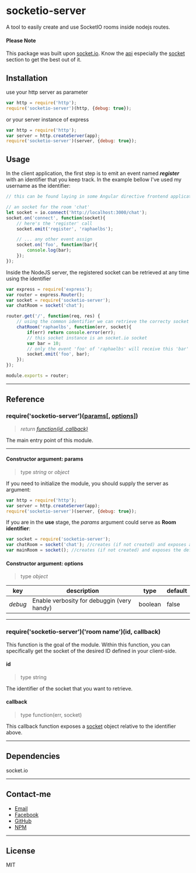 # socketio-server
A tool to easily create and use SocketIO rooms inside nodejs routes.

#### Please Note

This package was built upon [socket.io](https://www.npmjs.com/package/socket.io).
Know the [api](https://www.npmjs.com/package/socket.io#api) especially the [socket](https://www.npmjs.com/package/socket.io#socket) section to get the best out of it.

## Installation

use your http server as parameter

```javascript
var http = require('http');
require('socketio-server')(http, {debug: true});
```

or your server instance of express

```javascript
var http = require('http');
var server = http.createServer(app);
require('socketio-server')(server, {debug: true});
```

## Usage

In the client application, the first step is to emit an event named **_register_** with an identifier that you keep track. In the example bellow I've used my username as the identifier:

```javascript
// this can be found laying in some Angular directive frontend application

// an socket for the room 'chat'
let socket = io.connect('http://localhost:3000/chat');
socket.on('connect', function(socket){
    // here's the 'register' call
    socket.emit('register', 'raphaelbs');

    // ... any other event assign
    socket.on('foo', function(bar){
        console.log(bar);
    });
});
```

Inside the NodeJS server, the registered socket can be retrieved at any time using the identifier

```javascript
var express = require('express');
var router = express.Router();
var socket = require('socketio-server');
var chatRoom = socket('chat');

router.get('/', function(req, res) {
    // using the common identifier we can retrieve the correcty socket inside the router
	chatRoom('raphaelbs', function(err, socket){
		if(err) return console.error(err);
		// this socket instance is an socket.io socket
		var bar = 10;
		// only the event 'foo' of 'raphaelbs' will receive this 'bar'
		socket.emit('foo', bar);
	});
});

module.exports = router;

```

---

## Reference

### require('socketio-server')([params](#constructor-argument-params)[, [options](#constructor-argument-options)])
>_return [function(id, callback)](#requiresocketio-serverroom-nameid-callback)_

The main entry point of this module.

***

#### Constructor argument: params
> type _string_ or _object_

If you need to initialize the module, you should supply the server as argument:
```javascript
var http = require('http');
var server = http.createServer(app);
require('socketio-server')(server, {debug: true});
```

If you are in the **use** stage, the _params_ argument could serve as **Room identifier**:
```javascript
var socket = require('socketio-server');
var chatRoom = socket('chat'); //creates (if not created) and exposes a room named 'chat'
var mainRoom = socket(); //creates (if not created) and exposes the default '/' room
```

#### Constructor argument: options
> type _object_

key | description | type | default
--- | --- | --- | ---
*debug* | Enable verbosity for debuggin (very handy) | boolean | false

***

### require('socketio-server')('room name')(id, callback)

This function is the goal of the module. Within this function, you can specifically get the socket of the desired ID defined in your client-side.

#### id
> type string

The identifier of the socket that you want to retrieve.

#### callback
> type function(err, socket)

This callback function exposes a [socket](https://www.npmjs.com/package/socket.io#socket) object relative to the identifier above.

---

## Dependencies

socket.io

---

## Contact-me
* [Email](mailto:raphael.b.souza@hotmail.com)
* [Facebook](https://facebook.com/raphaelbs)
* [GitHub](https://github.com/raphaelbs)
* [NPM](https://npmjs.com/~raphaelbs)

---

## License

MIT
